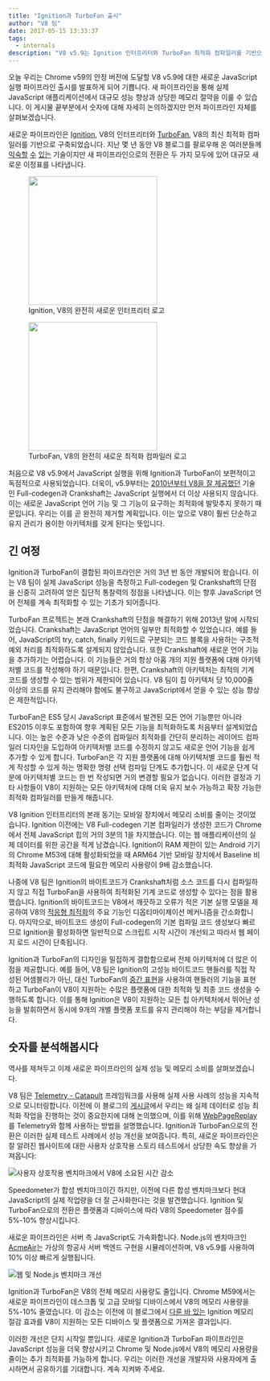 ```yaml
---
title: "Ignition과 TurboFan 출시"
author: "V8 팀"
date: 2017-05-15 13:33:37
tags:
  - internals
description: "V8 v5.9는 Ignition 인터프리터와 TurboFan 최적화 컴파일러를 기반으로 한 완전히 새로운 JavaScript 실행 파이프라인을 제공합니다."
---
```

오늘 우리는 Chrome v59의 안정 버전에 도달할 V8 v5.9에 대한 새로운 JavaScript 실행 파이프라인 출시를 발표하게 되어 기쁩니다. 새 파이프라인을 통해 실제 JavaScript 애플리케이션에서 대규모 성능 향상과 상당한 메모리 절약을 이룰 수 있습니다. 이 게시물 끝부분에서 숫자에 대해 자세히 논의하겠지만 먼저 파이프라인 자체를 살펴보겠습니다.

<!--truncate-->
새로운 파이프라인은 [Ignition](/docs/ignition), V8의 인터프리터와 [TurboFan](/docs/turbofan), V8의 최신 최적화 컴파일러를 기반으로 구축되었습니다. 지난 몇 년 동안 V8 블로그를 팔로우해 온 여러분들께 [익숙할](/blog/turbofan-jit) [수](/blog/ignition-interpreter) [있는](/blog/test-the-future) 기술이지만 새 파이프라인으로의 전환은 두 가지 모두에 있어 대규모 새로운 이정표를 나타냅니다.

<figure>
  <img src="/_img/v8-ignition.svg" width="256" height="256" alt="" loading="lazy"/>
  <figcaption>Ignition, V8의 완전히 새로운 인터프리터 로고</figcaption>
</figure>

<figure>
  <img src="/_img/v8-turbofan.svg" width="256" height="256" alt="" loading="lazy"/>
  <figcaption>TurboFan, V8의 완전히 새로운 최적화 컴파일러 로고</figcaption>
</figure>

처음으로 V8 v5.9에서 JavaScript 실행을 위해 Ignition과 TurboFan이 보편적이고 독점적으로 사용되었습니다. 더욱이, v5.9부터는 [2010년부터 V8을 잘 제공했던](https://blog.chromium.org/2010/12/new-crankshaft-for-v8.html) 기술인 Full-codegen과 Crankshaft는 JavaScript 실행에서 더 이상 사용되지 않습니다. 이는 새로운 JavaScript 언어 기능 및 그 기능이 요구하는 최적화에 발맞추지 못하기 때문입니다. 우리는 이를 곧 완전히 제거할 계획입니다. 이는 앞으로 V8이 훨씬 단순하고 유지 관리가 용이한 아키텍처를 갖게 된다는 뜻입니다.

## 긴 여정

Ignition과 TurboFan이 결합된 파이프라인은 거의 3년 반 동안 개발되어 왔습니다. 이는 V8 팀이 실제 JavaScript 성능을 측정하고 Full-codegen 및 Crankshaft의 단점을 신중히 고려하여 얻은 집단적 통찰력의 정점을 나타냅니다. 이는 향후 JavaScript 언어 전체를 계속 최적화할 수 있는 기초가 되어줍니다.

TurboFan 프로젝트는 본래 Crankshaft의 단점을 해결하기 위해 2013년 말에 시작되었습니다. Crankshaft는 JavaScript 언어의 일부만 최적화할 수 있었습니다. 예를 들어, JavaScript의 try, catch, finally 키워드로 구분되는 코드 블록을 사용하는 구조적 예외 처리를 최적화하도록 설계되지 않았습니다. 또한 Crankshaft에 새로운 언어 기능을 추가하기는 어렵습니다. 이 기능들은 거의 항상 아홉 개의 지원 플랫폼에 대해 아키텍처별 코드를 작성해야 하기 때문입니다. 한편, Crankshaft의 아키텍처는 최적의 기계 코드를 생성할 수 있는 범위가 제한되어 있습니다. V8 팀이 칩 아키텍처 당 10,000줄 이상의 코드를 유지 관리해야 함에도 불구하고 JavaScript에서 얻을 수 있는 성능 향상은 제한적입니다.

TurboFan은 ES5 당시 JavaScript 표준에서 발견된 모든 언어 기능뿐만 아니라 ES2015 이후도 포함하여 향후 계획된 모든 기능을 최적화하도록 처음부터 설계되었습니다. 이는 높은 수준과 낮은 수준의 컴파일러 최적화를 간단히 분리하는 레이어드 컴파일러 디자인을 도입하여 아키텍처별 코드를 수정하지 않고도 새로운 언어 기능을 쉽게 추가할 수 있게 합니다. TurboFan은 각 지원 플랫폼에 대해 아키텍처별 코드를 훨씬 적게 작성할 수 있게 하는 명확한 명령 선택 컴파일 단계도 추가합니다. 이 새로운 단계 덕분에 아키텍처별 코드는 한 번 작성되면 거의 변경할 필요가 없습니다. 이러한 결정과 기타 사항들이 V8이 지원하는 모든 아키텍처에 대해 더욱 유지 보수 가능하고 확장 가능한 최적화 컴파일러를 만들게 해줍니다.

V8 Ignition 인터프리터의 본래 동기는 모바일 장치에서 메모리 소비를 줄이는 것이었습니다. Ignition 이전에는 V8 Full-codegen 기본 컴파일러가 생성한 코드가 Chrome에서 전체 JavaScript 힙의 거의 3분의 1을 차지했습니다. 이는 웹 애플리케이션의 실제 데이터를 위한 공간을 적게 남겼습니다. Ignition이 RAM 제한이 있는 Android 기기의 Chrome M53에 대해 활성화되었을 때 ARM64 기반 모바일 장치에서 Baseline 비최적화 JavaScript 코드에 필요한 메모리 사용량이 9배 감소했습니다.

나중에 V8 팀은 Ignition의 바이트코드가 Crankshaft처럼 소스 코드를 다시 컴파일하지 않고 직접 TurboFan을 사용하여 최적화된 기계 코드로 생성할 수 있다는 점을 활용했습니다. Ignition의 바이트코드는 V8에서 깨끗하고 오류가 적은 기본 실행 모델을 제공하여 V8의 [적응형 최적화](https://en.wikipedia.org/wiki/Adaptive_optimization)의 주요 기능인 디옵티마이제이션 메커니즘을 간소화합니다. 마지막으로, 바이트코드 생성이 Full-codegen의 기본 컴파일 코드 생성보다 빠르므로 Ignition을 활성화하면 일반적으로 스크립트 시작 시간이 개선되고 따라서 웹 페이지 로드 시간이 단축됩니다.

Ignition과 TurboFan의 디자인을 밀접하게 결합함으로써 전체 아키텍처에 더 많은 이점을 제공합니다. 예를 들어, V8 팀은 Ignition의 고성능 바이트코드 핸들러를 직접 작성된 어셈블리가 아닌, 대신 TurboFan의 [중간 표현](https://en.wikipedia.org/wiki/Intermediate_representation)을 사용하여 핸들러의 기능을 표현하고 TurboFan이 V8이 지원하는 수많은 플랫폼에 대한 최적화 및 최종 코드 생성을 수행하도록 합니다. 이를 통해 Ignition은 V8이 지원하는 모든 칩 아키텍처에서 뛰어난 성능을 발휘하면서 동시에 9개의 개별 플랫폼 포트를 유지 관리해야 하는 부담을 제거합니다.

## 숫자를 분석해봅시다

역사를 제쳐두고 이제 새로운 파이프라인의 실제 성능 및 메모리 소비를 살펴보겠습니다.

V8 팀은 [Telemetry - Catapult](https://catapult.gsrc.io/telemetry) 프레임워크를 사용해 실제 사용 사례의 성능을 지속적으로 모니터링합니다. 이전에 이 블로그의 [게시글](/blog/real-world-performance)에서 우리는 왜 실제 데이터로 성능 최적화 작업을 진행하는 것이 중요한지에 대해 논의했으며, 이를 위해 [WebPageReplay](https://github.com/chromium/web-page-replay)를 Telemetry와 함께 사용하는 방법을 설명했습니다. Ignition과 TurboFan으로의 전환은 이러한 실제 테스트 사례에서 성능 개선을 보여줍니다. 특히, 새로운 파이프라인은 잘 알려진 웹사이트에 대한 사용자 상호작용 스토리 테스트에서 상당한 속도 향상을 가져옵니다:

![사용자 상호작용 벤치마크에서 V8에 소요된 시간 감소](/_img/launching-ignition-and-turbofan/improvements-per-website.png)

Speedometer가 합성 벤치마크이긴 하지만, 이전에 다른 합성 벤치마크보다 현대 JavaScript의 실제 작업량을 더 잘 근사화한다는 것을 발견했습니다. Ignition 및 TurboFan으로의 전환은 플랫폼과 디바이스에 따라 V8의 Speedometer 점수를 5%-10% 향상시킵니다.

새로운 파이프라인은 서버 측 JavaScript도 가속화합니다. Node.js의 벤치마크인 [AcmeAir](https://github.com/acmeair/acmeair-nodejs)는 가상의 항공사 서버 백엔드 구현을 시뮬레이션하며, V8 v5.9를 사용하여 10% 이상 빠르게 실행됩니다.

![웹 및 Node.js 벤치마크 개선](/_img/launching-ignition-and-turbofan/benchmark-scores.png)

Ignition과 TurboFan은 V8의 전체 메모리 사용량도 줄입니다. Chrome M59에서는 새로운 파이프라인이 데스크톱 및 고급 모바일 디바이스에서 V8의 메모리 사용량을 5%-10% 줄였습니다. 이 감소는 이전에 이 블로그에서 [다룬 바 있는](/blog/ignition-interpreter) Ignition 메모리 절감 효과를 V8이 지원하는 모든 디바이스 및 플랫폼으로 가져온 결과입니다.

이러한 개선은 단지 시작일 뿐입니다. 새로운 Ignition과 TurboFan 파이프라인은 JavaScript 성능을 더욱 향상시키고 Chrome 및 Node.js에서 V8의 메모리 사용량을 줄이는 추가 최적화를 가능하게 합니다. 우리는 이러한 개선을 개발자와 사용자에게 출시하면서 공유하기를 기대합니다. 계속 지켜봐 주세요.
